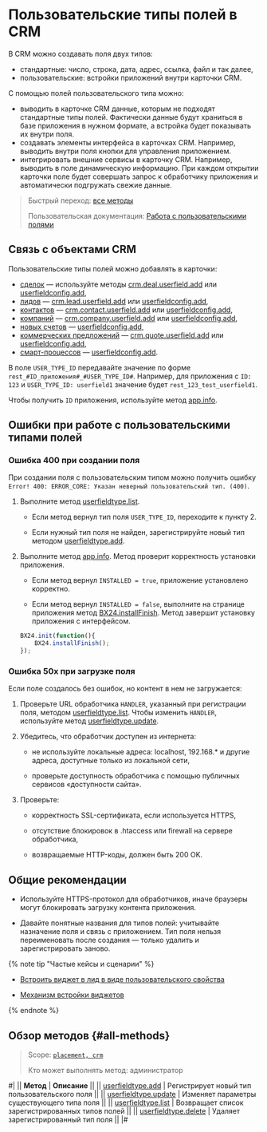 # Пользовательские типы полей в CRM

В CRM можно создавать поля двух типов:
- стандартные: число, строка, дата, адрес, ссылка, файл и так далее,
- пользовательские: встройки приложений внутри карточки CRM.
  
С помощью полей пользовательского типа можно:

- выводить в карточке CRM данные, которым не подходят стандартные типы полей. Фактически данные будут храниться в базе приложения в нужном формате, а встройка будет показывать их внутри поля.
- создавать элементы интерфейса в карточках CRM. Например, выводить внутри поля кнопки для управления приложением.
- интегрировать внешние сервисы в карточку CRM. Например, выводить в поле динамическую информацию. При каждом открытии карточки поле будет совершать запрос к обработчику приложения и автоматически подгружать свежие данные.

> Быстрый переход: [все методы](#all-methods)
>
> Пользовательская документация: [Работа с пользовательскими полями](https://helpdesk.bitrix24.ru/open/22048980/)

## Связь с объектами CRM

Пользовательские типы полей можно добавлять в карточки:
- [сделок](../../deals/index.md) — используйте методы [crm.deal.userfield.add](../../deals/user-defined-fields/crm-deal-userfield-add.md) или [userfieldconfig.add](../userfieldconfig/userfieldconfig/userfieldconfig-add.md),
- [лидов](../../leads/index.md) — [crm.lead.userfield.add](../../leads/userfield/crm-lead-userfield-add.md) или [userfieldconfig.add](../userfieldconfig/userfieldconfig/userfieldconfig-add.md),
- [контактов](../../contacts/index.md) — [crm.contact.userfield.add](../../contacts/userfield/crm-contact-userfield-add.md) или [userfieldconfig.add](../userfieldconfig/userfieldconfig/userfieldconfig-add.md),
- [компаний](../../companies/index.md) — [crm.company.userfield.add](../../companies/userfields/crm-company-userfield-add.md) или [userfieldconfig.add](../userfieldconfig/userfieldconfig/userfieldconfig-add.md),
- [новых счетов](../invoice.md) — [userfieldconfig.add](../userfieldconfig/userfieldconfig/userfieldconfig-add.md),
- [коммерческих предложений](../../quote/index.md) — [crm.quote.userfield.add](../../quote/user-field/crm-quote-user-field-add.md) или [userfieldconfig.add](../userfieldconfig/userfieldconfig/userfieldconfig-add.md),
- [смарт-процессов](../index.md) — [userfieldconfig.add](../userfieldconfig/userfieldconfig/userfieldconfig-add.md).

В поле `USER_TYPE_ID` передавайте значение по форме `rest_#ID_приложения#_#USER_TYPE_ID#`. Например, для приложения с `ID: 123` и `USER_TYPE_ID: userfield1` значение будет `rest_123_test_userfield1`.

Чтобы получить `ID` приложения, используйте метод [app.info](../../../common/system/app-info.md).

## Ошибки при работе с пользовательскими типами полей

### Ошибка 400 при создании поля

При создании поля с пользовательским типом можно получить ошибку `Error! 400: ERROR_CORE: Указан неверный пользовательский тип. (400)`.

1. Выполните метод [userfieldtype.list](../../../widgets/user-field/userfieldtype-list.md).

   - Если метод вернул тип поля `USER_TYPE_ID`,  переходите к пункту 2.

   - Если нужный тип поля не найден, зарегистрируйте новый тип методом [userfieldtype.add](../../../widgets/user-field/userfieldtype-add.md).

2. Выполните метод [app.info](../../../common/system/app-info.md). Метод проверит корректность установки приложения.

   - Если метод вернул `INSTALLED = true`, приложение установлено корректно.

   - Если метод вернул `INSTALLED = false`, выполните на странице приложения метод [BX24.installFinish](../../../../sdk/bx24-js-sdk/system-functions/bx24-install-finish.md). Метод завершит установку приложения с интерфейсом.

    ```javascript
    BX24.init(function(){
        BX24.installFinish();
    });
    ```

### Ошибка 50x при загрузке поля

Если поле создалось без ошибок, но контент в нем не загружается:

1. Проверьте URL обработчика `HANDLER`, указанный при регистрации поля, методом [userfieldtype.list](../../../widgets/user-field/userfieldtype-list.md). Чтобы изменить `HANDLER`, используйте метод [userfieldtype.update](../../../widgets/user-field/userfieldtype-update.md).

2. Убедитесь, что обработчик доступен из интернета:

   - не используйте локальные адреса: localhost, 192.168.* и другие адреса, доступные только из локальной сети,

   - проверьте доступность обработчика с помощью публичных сервисов «доступности сайта».

3. Проверьте:

   - корректность SSL-сертификата, если используется HTTPS,

   - отсутствие блокировок в .htaccess или firewall на сервере обработчика,

   - возвращаемые HTTP-коды, должен быть 200 OK.

## Общие рекомендации

- Используйте HTTPS-протокол для обработчиков, иначе браузеры могут блокировать загрузку контента приложения.

- Давайте понятные названия для типов полей: учитывайте назначение поля и связь с приложением. Тип поля нельзя переименовать после создания — только удалить и зарегистрировать заново.

{% note tip "Частые кейсы и сценарии" %}

-  [Встроить виджет в лид в виде пользовательского свойства](../../../../tutorials/crm/crm-widgets/widget-as-field-in-lead-page)

-  [Механизм встройки виджетов](../../../widgets/index)

{% endnote %}

## Обзор методов {#all-methods}

> Scope: [`placement, crm`](../../../scopes/permissions.md)
> 
> Кто может выполнять метод: администратор

#|
|| **Метод** | **Описание** ||
|| [userfieldtype.add](../../../widgets/user-field/userfieldtype-add.md) | Регистрирует новый тип пользовательского поля ||
|| [userfieldtype.update](../../../widgets/user-field/userfieldtype-update.md) | Изменяет параметры существующего типа поля ||
|| [userfieldtype.list](../../../widgets/user-field/userfieldtype-list.md) | Возвращает список зарегистрированных типов полей ||
|| [userfieldtype.delete](../../../widgets/user-field/userfieldtype-delete.md) | Удаляет зарегистрированный тип поля ||
|#
